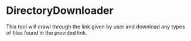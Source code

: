 # DirectoryDownloader
This tool will crawl through the link given by user and download any types of files found in the provided link.
